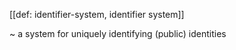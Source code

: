 [[def: identifier-system, identifier system]]

~ a system for uniquely identifying (public) identities
